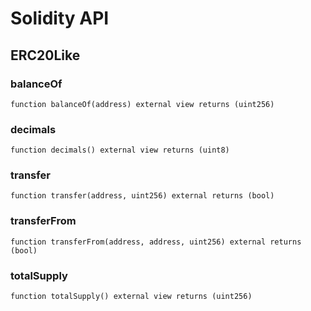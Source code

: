 # Solidity API

## ERC20Like

### balanceOf

```solidity
function balanceOf(address) external view returns (uint256)
```

### decimals

```solidity
function decimals() external view returns (uint8)
```

### transfer

```solidity
function transfer(address, uint256) external returns (bool)
```

### transferFrom

```solidity
function transferFrom(address, address, uint256) external returns (bool)
```

### totalSupply

```solidity
function totalSupply() external view returns (uint256)
```

